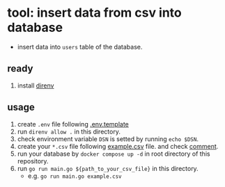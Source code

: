 # tool: insert data from csv into database
- insert data into ```users``` table of the database. 

## ready
1. install [direnv](https://github.com/direnv/direnv) 

## usage
1. create ```.env``` file following [.env.template](./.env.template)
2. run ```direnv allow .``` in this directory. 
3. check environment variable ```DSN``` is setted by running ```echo $DSN```.
4. create your ```*.csv``` file following [example.csv](./example.csv) file. and check [comment](./main.go#L54-L72).
5. run your database by ```docker compose up -d``` in root directory of this repository. 
6. run ```go run main.go ${path_to_your_csv_file}``` in this directory. 
   - e.g. ```go run main.go example.csv``` 
